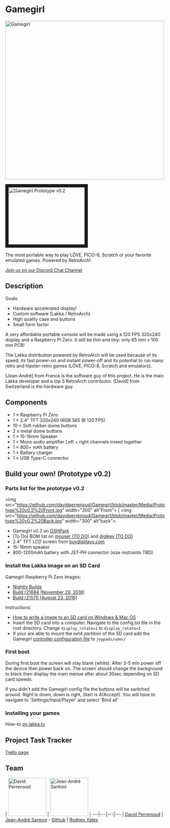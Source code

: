 # Gamegirl

<img alt="Gamegirl" src="https://raw.githubusercontent.com/davidperrenoud/Gamegirl/master/Media/Gamegirl%20project%20image.jpg" width="500">

<a href="http://www.youtube.com/watch?feature=player_embedded&v=z5BJ5ywMKEQ
" target="_blank"><img src="http://img.youtube.com/vi/z5BJ5ywMKEQ/0.jpg" 
alt="Gamegirl Prototype v0.2" width="240" height="180" border="10" /></a>

The most portable way to play LÖVE, PICO-8, Scratch or your favorite emulated games. Powered by RetroArch!

[Join us on our Discord Chat Channel](https://discord.gg/TZ7MZEu)

## Description

Goals:

* Hardware accelerated display!
* Custom software (Lakka / RetroArch)
* High quality case and buttons
* Small form factor

A very affordable portable console will be made using a 120 FPS 320x240 display and a Raspberry Pi Zero. It will be thin and tiny: only 65 mm x 100 mm PCB!

The Lakka distribution powered by RetroArch will be used because of its speed, its fast power-on and instant power-off and its potential to run many retro and hipster-retro games (LÖVE, PICO-8, Scratch and emulators).

[Jean-André] from France is the software guy of this project. He is the main Lakka developer and a top 5 RetroArch contributor. [David] from Switzerland is the hardware guy.

## Components

* 1 × Raspberry Pi Zero
* 1 × 2.4" TFT 320x240 (RGB 565 @ 120 FPS)
* 10 × Soft rubber dome buttons
* 2 x metal dome buttons
* 1 × 15-16mm Speaker
* 1 × Mono audio amplifier Left + right channels mixed together
* 1 × 800+ mAh battery
* 1 × Battery charger
* 1 × USB Type-C connector

## Build your own! (Prototype v0.2)

### Parts list for the prototype v0.2

<img src="https://github.com/davidperrenoud/Gamegirl/blob/master/Media/Prototype%20v0.2%20Front.jpg" width="300" alt"Front"> | <img src="https://github.com/davidperrenoud/Gamegirl/blob/master/Media/Prototype%20v0.2%20Back.jpg" width="300" alt"back">

* Gamegirl v0.2 on [OSHPark](https://oshpark.com/shared_projects/jp0aq0YM)
* (To Do) BOM list on [mouser (TO DO)]() and [digikey (TO DO)]()
* 2.4" TFT LCD screen from [buydisplays.com](http://www.buydisplay.com/default/color-2-4-inch-tft-lcd-module-display-touch-panel-240x320-dot-serial-spi)
* 15-16mm speaker
* 800-1200mAh battery with JST-PH connector (size restraints TBD)

### Install the Lakka image on an SD Card

Gamegirl Raspberry Pi Zero images:
* [Nightly Builds](http://sources.lakka.tv/nightly/Gamegirl.arm/)
* [Build r21684 (November 29, 2016)](http://static.kivutar.me/Lakka-Gamegirl.arm-devel-20161129161645-r21684-g895e996.img.gz)
* [Build r21570 (August 23, 2016)](http://static.kivutar.me/Lakka-Gamegirl.arm-devel-20160823060147-r21570-g1cacbe2.img.gz)

Instructions:
* [How to write a image to an SD card on Windows & Mac OS](http://trendblog.net/install-raspbian-sd-card-os-x-windows/)
* Insert the SD card into a computer. Navigate to the config.txt file in the root directory. Change `display_rotate=1` to `display_rotate=3`
* If your are able to mount the ext4 partition of the SD card add the Gamegirl [controller configuration file](https://github.com/davidperrenoud/Gamegirl/blob/master/Software/Gamegirl_Controller.cfg) to `joypads/udev/`

### First boot

During first boot the screen will stay blank (white). After 3-5 min power off the device then power back on. The screen should change the background to black then display the main menue after about 30sec depending on SD card speeds.

If you didn't add the Gamegirl config file the buttons will be switched around. Right is down, down is right, Start is A(Accept). You will have to navigate to 'Settings/Input/Player' and select 'Bind all'

### Installing your games

How-to [on lakka.tv](http://www.lakka.tv/get/linux/rpi/install/first-boot/games/)

## Project Task Tracker

[Trello page](https://trello.com/b/wslfYlVv/gamegirl)

## Team

| <img src="https://cdn.hackaday.io/images/resize/600x600/9860631457995300460.jpg" width="120" alt="David Perrenoud"> | <img src="https://avatars3.githubusercontent.com/u/442722?" width="120" alt="Jean-André Santoni"> | 
---|---|---|---
| [David Perrenoud](https://github.com/davidperrenoud) | [Jean-André Santoni](http://www.kivutar.me/) - [Github](https://github.com/Kivutar) | [Rodney Yates](https://github.com/zybeon)
